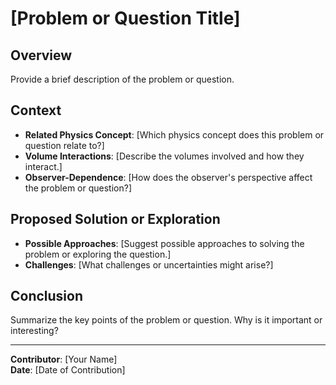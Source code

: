 # [Problem or Question Title]

## Overview
Provide a brief description of the problem or question.

## Context
- **Related Physics Concept**: [Which physics concept does this problem or question relate to?]
- **Volume Interactions**: [Describe the volumes involved and how they interact.]
- **Observer-Dependence**: [How does the observer's perspective affect the problem or question?]

## Proposed Solution or Exploration
- **Possible Approaches**: [Suggest possible approaches to solving the problem or exploring the question.]
- **Challenges**: [What challenges or uncertainties might arise?]

## Conclusion
Summarize the key points of the problem or question. Why is it important or interesting?

---

**Contributor**: [Your Name]  
**Date**: [Date of Contribution]